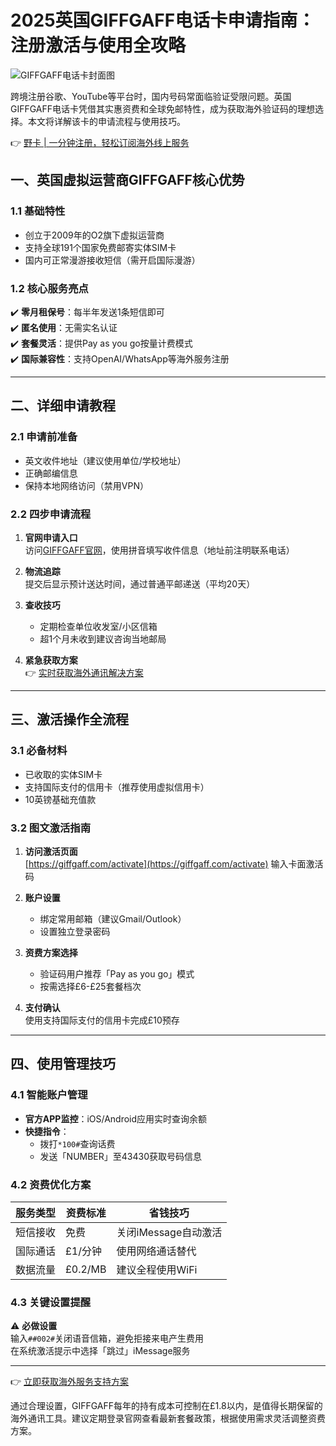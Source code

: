 # 2025英国GIFFGAFF电话卡申请指南：注册激活与使用全攻略

![GIFFGAFF电话卡封面图](https://bbtdd.com/wp-content/uploads/img/5483465763009.webp)

跨境注册谷歌、YouTube等平台时，国内号码常面临验证受限问题。英国GIFFGAFF电话卡凭借其实惠资费和全球免邮特性，成为获取海外验证码的理想选择。本文将详解该卡的申请流程与使用技巧。

👉 [野卡 | 一分钟注册，轻松订阅海外线上服务](https://bbtdd.com/yeka)

## 一、英国虚拟运营商GIFFGAFF核心优势
### 1.1 基础特性
- 创立于2009年的O2旗下虚拟运营商
- 支持全球191个国家免费邮寄实体SIM卡
- 国内可正常漫游接收短信（需开启国际漫游）

### 1.2 核心服务亮点
✔️ **零月租保号**：每半年发送1条短信即可  
✔️ **匿名使用**：无需实名认证  
✔️ **套餐灵活**：提供Pay as you go按量计费模式  
✔️ **国际兼容性**：支持OpenAI/WhatsApp等海外服务注册

---

## 二、详细申请教程
### 2.1 申请前准备
- 英文收件地址（建议使用单位/学校地址）
- 正确邮编信息
- 保持本地网络访问（禁用VPN）

### 2.2 四步申请流程
1. **官网申请入口**  
   访问[GIFFGAFF官网](fgaff.com/free-sim-cards)，使用拼音填写收件信息（地址前注明联系电话）

2. **物流追踪**  
   提交后显示预计送达时间，通过普通平邮递送（平均20天）

3. **查收技巧**
    - 定期检查单位收发室/小区信箱
    - 超1个月未收到建议咨询当地邮局

4. **紧急获取方案**  
   👉 [实时获取海外通讯解决方案](https://bbtdd.com/yeka)

---

## 三、激活操作全流程
### 3.1 必备材料
- 已收取的实体SIM卡
- 支持国际支付的信用卡（推荐使用虚拟信用卡）
- 10英镑基础充值款

### 3.2 图文激活指南
[//]: # (此处保留原图集，内容排版优化)

1. **访问激活页面**  
   [https://giffgaff.com/activate](https://giffgaff.com/activate) 输入卡面激活码

2. **账户设置**
   - 绑定常用邮箱（建议Gmail/Outlook）
   - 设置独立登录密码

3. **资费方案选择**
   - 验证码用户推荐「Pay as you go」模式
   - 按需选择£6-£25套餐档次

4. **支付确认**  
   使用支持国际支付的信用卡完成£10预存

---

## 四、使用管理技巧
### 4.1 智能账户管理
- **官方APP监控**：iOS/Android应用实时查询余额
- **快捷指令**：
  - 拨打`*100#`查询话费
  - 发送「NUMBER」至43430获取号码信息

### 4.2 资费优化方案
| 服务类型       | 资费标准           | 省钱技巧                 |
|----------------|--------------------|--------------------------|
| 短信接收       | 免费               | 关闭iMessage自动激活     |
| 国际通话       | £1/分钟           | 使用网络通话替代         |
| 数据流量       | £0.2/MB           | 建议全程使用WiFi         |

### 4.3 关键设置提醒
⚠️ **必做设置**  
输入`##002#`关闭语音信箱，避免拒接来电产生费用  
在系统激活提示中选择「跳过」iMessage服务

---

👉 [立即获取海外服务支持方案](https://bbtdd.com/yeka)

通过合理设置，GIFFGAFF每年的持有成本可控制在£1.8以内，是值得长期保留的海外通讯工具。建议定期登录官网查看最新套餐政策，根据使用需求灵活调整资费方案。